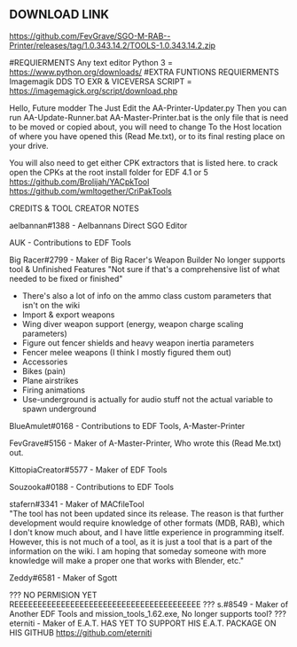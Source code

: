 ## DOWNLOAD LINK
https://github.com/FevGrave/SGO-M-RAB--Printer/releases/tag/1.0.343.14.2/TOOLS-1.0.343.14.2.zip

#REQUIERMENTS
Any text editor
Python 3 = https://www.python.org/downloads/
#EXTRA FUNTIONS REQUIERMENTS
Imagemagik  DDS TO EXR & VICEVERSA SCRIPT = https://imagemagick.org/script/download.php



Hello, Future modder
The Just Edit the AA-Printer-Updater.py Then you can run AA-Update-Runner.bat
AA-Master-Printer.bat is the only file that is need to be moved or copied about, you will need to change
To the Host location of where you have opened this (Read Me.txt), or to its final resting place on your drive.



You will also need to get either CPK extractors that is listed here. to crack open the CPKs at the root install folder for EDF 4.1 or 5
https://github.com/Brolijah/YACpkTool
https://github.com/wmltogether/CriPakTools





CREDITS & TOOL CREATOR NOTES


aelbannan#1388         - Aelbannans Direct SGO Editor                          

AUK                    - Contributions to EDF Tools

Big Racer#2799         - Maker of Big Racer's Weapon Builder     No longer supports tool & Unfinished Features
"Not sure if that's a comprehensive list of what needed to be fixed or finished"
- There's also a lot of info on the ammo class custom parameters that isn't on the wiki
- Import & export weapons
- Wing diver weapon support (energy, weapon charge scaling parameters)
- Figure out fencer shields and heavy weapon inertia parameters
- Fencer melee weapons (I think I mostly figured them out)
- Accessories
- Bikes (pain)
- Plane airstrikes
- Firing animations
- Use-underground is actually for audio stuff not the actual variable to spawn underground

BlueAmulet#0168        - Contributions to EDF Tools, A-Master-Printer          

FevGrave#5156          - Maker of A-Master-Printer, Who wrote this (Read Me.txt) out.

KittopiaCreator#5577   - Maker of EDF Tools                                    

Souzooka#0188          - Contributions to EDF Tools                            

stafern#3341           - Maker of MACfileTool                                  
"The tool has not been updated since its release. The reason is that further development would require
knowledge of other formats (MDB, RAB), which I don't know much about, and I have little experience in
programming itself. However, this is not much of a tool, as it is just a tool that is a part of the
information on the wiki. I am hoping that someday someone with more knowledge will make a proper one
that works with Blender, etc."

Zeddy#6581              - Maker of Sgott

???   NO PERMISION YET REEEEEEEEEEEEEEEEEEEEEEEEEEEEEEEEEEEEEEEE
???   s.#8549                 - Maker of Another EDF Tools and mission_tools_1.62.exe,
      No longer supports tool?
???   eterniti                - Maker of E.A.T. 
      HAS YET TO SUPPORT HIS E.A.T. PACKAGE ON HIS GITHUB https://github.com/eterniti
